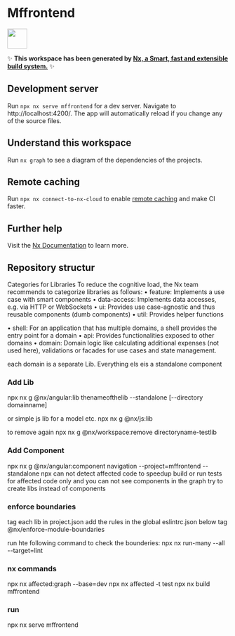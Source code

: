 # Mffrontend

<a alt="Nx logo" href="https://nx.dev" target="_blank" rel="noreferrer"><img src="https://raw.githubusercontent.com/nrwl/nx/master/images/nx-logo.png" width="45"></a>

✨ **This workspace has been generated by [Nx, a Smart, fast and extensible build system.](https://nx.dev)** ✨

## Development server

Run `npx nx serve mffrontend` for a dev server. Navigate to http://localhost:4200/. The app will automatically reload if you change any of the source files.

## Understand this workspace

Run `nx graph` to see a diagram of the dependencies of the projects.

## Remote caching

Run `npx nx connect-to-nx-cloud` to enable [remote caching](https://nx.app) and make CI faster.

## Further help

Visit the [Nx Documentation](https://nx.dev) to learn more.

## Repository structur

Categories for Libraries
To reduce the cognitive load, the Nx team recommends to categorize libraries as follows:
• feature: Implements a use case with smart components
• data-access: Implements data accesses, e.g. via HTTP or WebSockets
• ui: Provides use case-agnostic and thus reusable components (dumb components)
• util: Provides helper functions

• shell: For an application that has multiple domains, a shell provides the entry point for a
domain
• api: Provides functionalities exposed to other domains
• domain: Domain logic like calculating additional expenses (not used here), validations or
facades for use cases and state management. 

each domain is a separate Lib. Everything els eis a standalone component

### Add Lib

npx nx g @nx/angular:lib thenameofthelib --standalone [--directory domainname]

or simple js lib for a model etc. npx nx g @nx/js:lib 

to remove again npx nx g @nx/workspace:remove directoryname-testlib

### Add Component

npx nx g @nx/angular:component navigation --project=mffrontend --standalone
npx can not detect affected code to speedup build or run tests for affected code only and you can not see components in the graph
try to create libs instead of components

### enforce boundaries

tag each lib in project.json 
add the rules in the global eslintrc.json below tag @nx/enforce-module-boundaries

run hte following command to check the bounderies: npx nx run-many --all --target=lint

### nx commands

npx nx affected:graph --base=dev
npx nx affected -t test
npx nx build mffrontend

### run

npx nx serve mffrontend